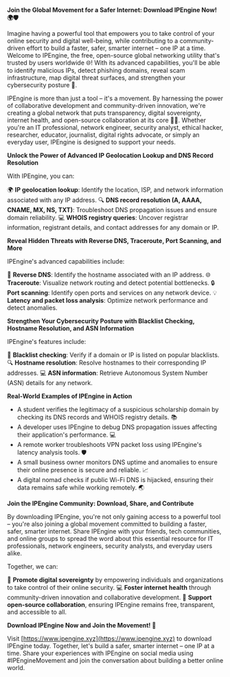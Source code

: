 **Join the Global Movement for a Safer Internet: Download IPEngine Now! 🌍🛡️**

Imagine having a powerful tool that empowers you to take control of your online security and digital well-being, while contributing to a community-driven effort to build a faster, safer, smarter internet – one IP at a time. Welcome to IPEngine, the free, open-source global networking utility that's trusted by users worldwide 🌐! With its advanced capabilities, you'll be able to identify malicious IPs, detect phishing domains, reveal scam infrastructure, map digital threat surfaces, and strengthen your cybersecurity posture 🔐.

IPEngine is more than just a tool – it's a movement. By harnessing the power of collaborative development and community-driven innovation, we're creating a global network that puts transparency, digital sovereignty, internet health, and open-source collaboration at its core 📡🚀. Whether you're an IT professional, network engineer, security analyst, ethical hacker, researcher, educator, journalist, digital rights advocate, or simply an everyday user, IPEngine is designed to support your needs.

**Unlock the Power of Advanced IP Geolocation Lookup and DNS Record Resolution**

With IPEngine, you can:

🌍 **IP geolocation lookup**: Identify the location, ISP, and network information associated with any IP address.
🔍 **DNS record resolution (A, AAAA, CNAME, MX, NS, TXT)**: Troubleshoot DNS propagation issues and ensure domain reliability.
💻 **WHOIS registry queries**: Uncover registrar information, registrant details, and contact addresses for any domain or IP.

**Reveal Hidden Threats with Reverse DNS, Traceroute, Port Scanning, and More**

IPEngine's advanced capabilities include:

🚀 **Reverse DNS**: Identify the hostname associated with an IP address.
🌐 **Traceroute**: Visualize network routing and detect potential bottlenecks.
🔒 **Port scanning**: Identify open ports and services on any network device.
💡 **Latency and packet loss analysis**: Optimize network performance and detect anomalies.

**Strengthen Your Cybersecurity Posture with Blacklist Checking, Hostname Resolution, and ASN Information**

IPEngine's features include:

🚨 **Blacklist checking**: Verify if a domain or IP is listed on popular blacklists.
🔍 **Hostname resolution**: Resolve hostnames to their corresponding IP addresses.
💻 **ASN information**: Retrieve Autonomous System Number (ASN) details for any network.

**Real-World Examples of IPEngine in Action**

* A student verifies the legitimacy of a suspicious scholarship domain by checking its DNS records and WHOIS registry details. 📚
* A developer uses IPEngine to debug DNS propagation issues affecting their application's performance. 💻
* A remote worker troubleshoots VPN packet loss using IPEngine's latency analysis tools. 🛡️
* A small business owner monitors DNS uptime and anomalies to ensure their online presence is secure and reliable. 📈
* A digital nomad checks if public Wi-Fi DNS is hijacked, ensuring their data remains safe while working remotely. 🌏

**Join the IPEngine Community: Download, Share, and Contribute**

By downloading IPEngine, you're not only gaining access to a powerful tool – you're also joining a global movement committed to building a faster, safer, smarter internet. Share IPEngine with your friends, tech communities, and online groups to spread the word about this essential resource for IT professionals, network engineers, security analysts, and everyday users alike.

Together, we can:

🌟 **Promote digital sovereignty** by empowering individuals and organizations to take control of their online security.
💻 **Foster internet health** through community-driven innovation and collaborative development.
📡 **Support open-source collaboration**, ensuring IPEngine remains free, transparent, and accessible to all.

**Download IPEngine Now and Join the Movement! 🚀**

Visit [https://www.ipengine.xyz](https://www.ipengine.xyz) to download IPEngine today. Together, let's build a safer, smarter internet – one IP at a time. Share your experiences with IPEngine on social media using #IPEngineMovement and join the conversation about building a better online world.